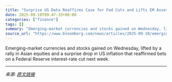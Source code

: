 ```yaml
---
title: "Surprise US Data Reaffirms Case for Fed Cuts and Lifts EM Assets"
date: 2025-09-10T09:47:33+08:00
categories: ["finance"]
tags: []
summary: "Emerging-market currencies and stocks gained on Wednesday, lifted by a rally in Asian equities and a surprise drop in US inflation that reaffirmed bets on a Federal Reserve interest-rate cut next week"
source_url: "https://www.bloomberg.com/news/articles/2025-09-10/emerging-stocks-rally-as-asia-tech-gains-outweigh-geopolitics"
---
```


Emerging-market currencies and stocks gained on Wednesday, lifted by a rally in Asian equities and a surprise drop in US inflation that reaffirmed bets on a Federal Reserve interest-rate cut next week.

---

*来源: [原文链接](https://www.bloomberg.com/news/articles/2025-09-10/emerging-stocks-rally-as-asia-tech-gains-outweigh-geopolitics)*
